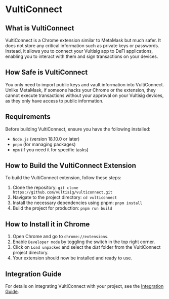# VultiConnect

## What is VultiConnect
VultiConnect is a Chrome extension similar to MetaMask but much safer. It does not store any critical information such as private keys or passwords. Instead, it allows you to connect your Vultisig app to DeFi applications, enabling you to interact with them and sign transactions on your devices.

## How Safe is VultiConnect
You only need to import public keys and vault information into VultiConnect. Unlike MetaMask, if someone hacks your Chrome or the extension, they cannot execute transactions without your approval on your Vultisig devices, as they only have access to public information.

## Requirements
Before building VultiConnect, ensure you have the following installed:
- `Node.js` (version 18.10.0 or later)
- `pnpm` (for managing packages)
- `npm` (if you need it for specific tasks)

## How to Build the VultiConnect Extension
To build the VultiConnect extension, follow these steps:
1. Clone the repository:
   `git clone https://github.com/vultisig/vulticonnect.git`
2. Navigate to the project directory:
   `cd vulticonnect`
3. Install the necessary dependencies using pnpm:
   `pnpm install`
4. Build the project for production:
   `pnpm run build`

## How to Install it in Chrome
1. Open Chrome and go to `chrome://extensions`.
2. Enable `Developer mode` by toggling the switch in the top right corner.
3. Click on `Load unpacked` and select the *dist* folder from the VultiConnect project directory.
4. Your extension should now be installed and ready to use.

## Integration Guide

For details on integrating VultiConnect with your project, see the [Integration Guide](docs/integration-guide.md).